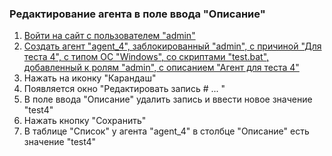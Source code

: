 ### Редактирование агента в поле ввода "Описание"

1. [Войти на сайт с пользователем "admin"](../../../../0.%20Шаги/1.%20Войти%20на%20сайт%20с%20пользователем%20username.md)
1. [Создать агент "agent_4", заблокированный "admin", с причиной "Для теста 4", с типом ОС "Windows", со скриптами "test.bat", добавленный к ролям "admin", с описанием "Агент для теста 4"](../../../../0.%20Шаги/4.%20Создать%20агент%20agent,%20заблокированный%20lock_user,%20с%20приичной%20lock_cause,%20с%20типом%20ОС%20os_type,%20со%20скриптами%20scripts,%20добавленный%20к%20ролям%20roles,%20с%20описанием%20description.md)
1. Нажать на иконку "Карандаш"
1. Появляется окно "Редактировать запись # ... "
1. В поле ввода "Описание" удалить запись и ввести новое значение "test4"
1. Нажать кнопку "Сохранить"
1. В таблице "Список" у агента "agent_4" в столбце "Описание" есть значение "test4"